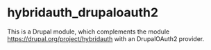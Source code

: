 hybridauth_drupaloauth2
=======================

This is a Drupal module, which complements the module https://drupal.org/project/hybridauth with an DrupalOAuth2 provider.

